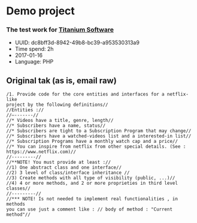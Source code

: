 # Demo project
### The test work for [Titanium Software](http://titanium-soft.com/)

* UUID: dc8bff3d-8942-49b8-bc39-a953530313a9
* Time spend: 2h
* 2017-01-16
* Language: PHP

## Original tak (as is, email raw)
```
/1. Provide code for the core entities and interfaces for a netflix-like
project by the following definitions//
//Entities ://
//—-------//
//* Videos have a title, genre, length//
//* Subscribers have a name, status//
//* Subscribers are tight to a Subscription Program that may change//
//* Subscribers have a watched-videos list and a interested-in list//
//* Subscription Programs have a monthly watch cap and a price//
//* You can inspire from netflix from other special details. (See :
https://www.netflix.com)//
//---------//
//**NOTE! You must provide at least ://
//1) One abstract class and one interface//
//2) 3 level of class/interface inheritance //
//3) Create methods with all type of visibility (public, ...)//
//4) 4 or more methods, and 2 or more proprieties in third level classes//
//---------//
//*** NOTE! Is not needed to implement real functionalities , in methods
you can use just a comment like : // body of method : "Current method"//
```
